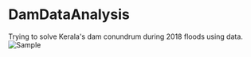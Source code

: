 # DamDataAnalysis
Trying to solve Kerala's dam conundrum during 2018 floods using data.
![Sample](https://drive.google.com/file/d/1h4JPmqyJrhhqYVMzN6z_0DwtkdV9EbSN/view?usp=sharing)
